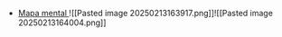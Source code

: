 - [Mapa mental ](https://www.mindmeister.com/app/map/3259014223?t=QsCTsfsThI)
![[Pasted image 20250213163917.png]]![[Pasted image 20250213164004.png]]